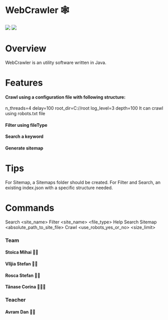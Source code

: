 # WebCrawler 🕸️
![](https://img.shields.io/badge/Code-Java-informational?style=flat&logo=Java&logoColor=white&color=2bbc8a)
![](https://img.shields.io/badge/Compiler-IntelliJ-informational?style=flat&logo=IntelliJ&logoColor=white&color=2bbc8a)
# Overview
WebCrawler is an utility software written in Java.
# Features
#### Crawl using a configuration file with following structure:
n_threads=4
delay=100
root_dir=C://root
log_level=3
depth=100
It can crawl using robots.txt file
#### Filter using fileType
#### Search a keyword
#### Generate sitemap
# Tips
For Sitemap, a Sitemaps folder should be created.
For Filter and Search, an existing index.json with a specific structure needed.
# Commands
 Search <site_name> <word>
 Filter <site_name> <file_type>
 Help Search
 Sitemap <absolute_path_to_site_file>
 Crawl <use_robots_yes_or_no> <filter> <size_limit>
### Team
#### Stoica Mihai 👨‍🎓
#### Vlîjia Stefan 👨‍🎓
#### Rosca Stefan 👨‍🎓
#### Tănase Corina 👩🏼‍🎓

### Teacher
#### Avram Dan 👨‍🏫
